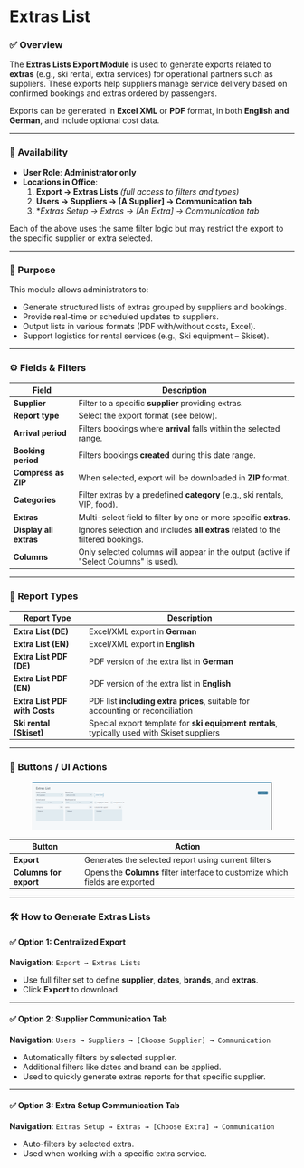 # Extras List

### ✅ Overview

The **Extras Lists Export Module** is used to generate exports related to **extras** (e.g., ski rental, extra services) for operational partners such as suppliers. These exports help suppliers manage service delivery based on confirmed bookings and extras ordered by passengers.

Exports can be generated in **Excel XML** or **PDF** format, in both **English and German**, and include optional cost data.

***

### 👤 Availability

* **User Role**: **Administrator only**
* **Locations in Office**:
  1. **Export → Extras Lists** _(full access to filters and types)_
  2. **Users → Suppliers → \[A Supplier] → Communication tab**
  3. \*_Extras Setup → Extras → \[An Extra] → Communication tab_

Each of the above uses the same filter logic but may restrict the export to the specific supplier or extra selected.

***

### 🎯 Purpose

This module allows administrators to:

* Generate structured lists of extras grouped by suppliers and bookings.
* Provide real-time or scheduled updates to suppliers.
* Output lists in various formats (PDF with/without costs, Excel).
* Support logistics for rental services (e.g., Ski equipment – Skiset).

***

### ⚙️ Fields & Filters

| Field                  | Description                                                                           |
| ---------------------- | ------------------------------------------------------------------------------------- |
| **Supplier**           | Filter to a specific **supplier** providing extras.                                   |
| **Report type**        | Select the export format (see below).                                                 |
| **Arrival period**     | Filters bookings where **arrival** falls within the selected range.                   |
| **Booking period**     | Filters bookings **created** during this date range.                                  |
| **Compress as ZIP**    | When selected, export will be downloaded in **ZIP** format.                           |
| **Categories**         | Filter extras by a predefined **category** (e.g., ski rentals, VIP, food).            |
| **Extras**             | Multi-select field to filter by one or more specific **extras**.                      |
| **Display all extras** | Ignores selection and includes **all extras** related to the filtered bookings.       |
| **Columns**            | Only selected columns will appear in the output (active if "Select Columns" is used). |

***

### 🧾 Report Types

| Report Type                   | Description                                                                                 |
| ----------------------------- | ------------------------------------------------------------------------------------------- |
| **Extra List (DE)**           | Excel/XML export in **German**                                                              |
| **Extra List (EN)**           | Excel/XML export in **English**                                                             |
| **Extra List PDF (DE)**       | PDF version of the extra list in **German**                                                 |
| **Extra List PDF (EN)**       | PDF version of the extra list in **English**                                                |
| **Extra List PDF with Costs** | PDF list **including extra prices**, suitable for accounting or reconciliation              |
| **Ski rental (Skiset)**       | Special export template for **ski equipment rentals**, typically used with Skiset suppliers |

***

### 🧰 Buttons / UI Actions

<figure><img src="../.gitbook/assets/image (24) (1) (1) (1) (1) (1) (1).png" alt=""><figcaption></figcaption></figure>

| Button                 | Action                                                                        |
| ---------------------- | ----------------------------------------------------------------------------- |
| **Export**             | Generates the selected report using current filters                           |
| **Columns for export** | Opens the **Columns** filter interface to customize which fields are exported |

***

### 🛠️ How to Generate Extras Lists

#### ✅ Option 1: Centralized Export

**Navigation**: `Export → Extras Lists`

* Use full filter set to define **supplier**, **dates**, **brands**, and **extras**.
* Click **Export** to download.

***

#### ✅ Option 2: Supplier Communication Tab

**Navigation**: `Users → Suppliers → [Choose Supplier] → Communication`

* Automatically filters by selected supplier.
* Additional filters like dates and brand can be applied.
* Used to quickly generate extras reports for that specific supplier.

***

#### ✅ Option 3: Extra Setup Communication Tab

**Navigation**: `Extras Setup → Extras → [Choose Extra] → Communication`

* Auto-filters by selected extra.
* Used when working with a specific extra service.
